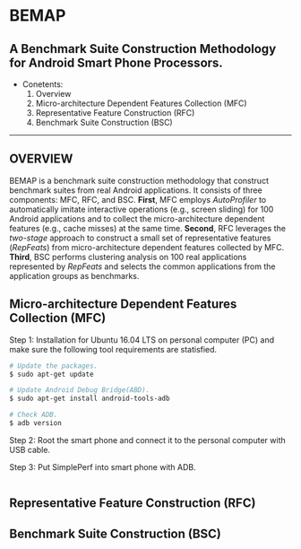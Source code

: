 BEMAP
=====
A Benchmark Suite Construction Methodology for Android Smart Phone Processors.
---

* Conetents:
  1. Overview
  2. Micro-architecture Dependent Features Collection (MFC)
  3. Representative Feature Construction (RFC)
  4. Benchmark Suite Construction (BSC)
***

OVERVIEW
---
BEMAP is a benchmark suite construction methodology that construct benchmark suites from real Android applications. It consists of three components: MFC, RFC, and BSC. **First**, MFC employs _AutoProfiler_ to automatically imitate interactive operations (e.g., screen sliding) for 100 Android applications and to collect the micro-architecture dependent features (e.g., cache misses) at the same time. **Second**, RFC leverages the _two-stage_ approach to construct a small set of representative features (_RepFeats_) from micro-architecture dependent features collected by MFC. **Third**, BSC performs clustering analysis on 100 real applications represented by _RepFeats_ and selects the common applications from the application groups as benchmarks.

Micro-architecture Dependent Features Collection (MFC)
---
Step 1: Installation for Ubuntu 16.04 LTS on personal computer (PC) and make sure the following tool requirements are statisfied.
```Bash
# Update the packages.
$ sudo apt-get update

# Update Android Debug Bridge(ABD).
$ sudo apt-get install android-tools-adb

# Check ADB.
$ adb version
```

Step 2: Root the smart phone and connect it to the personal computer with USB cable.

Step 3: Put SimplePerf into smart phone with ADB.
```Bash

```
Representative Feature Construction (RFC)
---


Benchmark Suite Construction (BSC)
---
